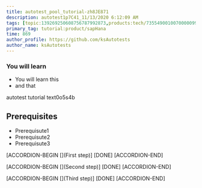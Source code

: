 ```yaml
---
title: autotest_pool_tutorial-zh8JE871
description: autotest1p7C41_11/13/2020 6:12:09 AM
tags: [topic:139269250608756787992873,products:tech/73554900100700000996,tutorial:experience/advanced]
primary_tag: tutorial:product/sapHana
time: 869
author_profile: https://github.com/ksAutotests
author_name: ksAutotests
---
```

### You will learn
- You will learn this
- and that

autotest tutorial text0o5s4b

## Prerequisites
- Prerequisute1
- Prerequisute2
- Prerequisute3

[ACCORDION-BEGIN [](First step)]
[DONE]
[ACCORDION-END]

[ACCORDION-BEGIN [](Second step)]
[DONE]
[ACCORDION-END]

[ACCORDION-BEGIN [](Third step)]
[DONE]
[ACCORDION-END]

